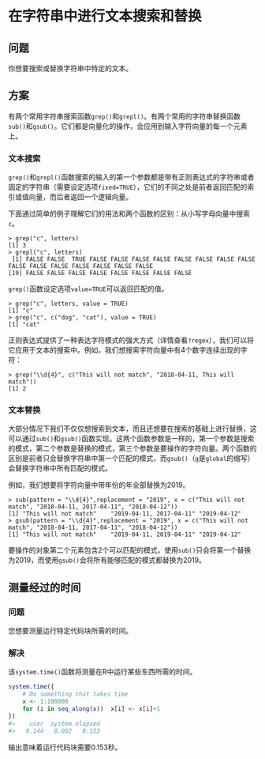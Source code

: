 # 在字符串中进行文本搜索和替换

## 问题

你想要搜索或替换字符串中特定的文本。

## 方案

有两个常用字符串搜索函数`grep()`和`grepl()`。有两个常用的字符串替换函数`sub()`和`gsub()`。它们都是向量化的操作，会应用到输入字符向量的每一个元素上。

### 文本搜索

`grep()`和`grepl()`函数搜索的输入的第一个参数都是带有正则表达式的字符串或者固定的字符串（需要设定选项`fixed=TRUE`），它们的不同之处是前者返回匹配的索引或值向量，而后者返回一个逻辑向量。

下面通过简单的例子理解它们的用法和两个函数的区别：从小写字母向量中搜索`c`。

```
> grep("c", letters)
[1] 3
> grepl("c", letters)
 [1] FALSE FALSE  TRUE FALSE FALSE FALSE FALSE FALSE FALSE FALSE FALSE FALSE FALSE FALSE FALSE FALSE FALSE FALSE
[19] FALSE FALSE FALSE FALSE FALSE FALSE FALSE FALSE
```

`grep()`函数设定选项`value=TRUE`可以返回匹配的值。

```
> grep("c", letters, value = TRUE)
[1] "c"
> grep("c", c("dog", "cat"), value = TRUE)
[1] "cat"
```

正则表达式提供了一种表达字符模式的强大方式（详情查看`?regex`），我们可以将它应用于文本的搜索中。例如，我们想搜索字符向量中有4个数字连续出现的字符：

```
> grep("\\d{4}", c("This will not match", "2018-04-11, This will match"))
[1] 2
```

### 文本替换

大部分情况下我们不仅仅想搜索到文本，而且还想要在搜索的基础上进行替换，这可以通过`sub()`和`gsub()`函数实现。这两个函数参数是一样的，第一个参数是搜索的模式，第二个参数是替换的模式，第三个参数是要操作的字符向量。两个函数的区别是前者只会替换字符串中第一个匹配的模式，而`gsub()`（`g`是`global`的缩写）会替换字符串中所有匹配的模式。

例如，我们想要将字符向量中带年份的年全部替换为2019。

```
> sub(pattern = "\\d{4}",replacement = "2019", x = c("This will not match", "2018-04-11, 2017-04-11", "2018-04-12"))
[1] "This will not match"    "2019-04-11, 2017-04-11" "2019-04-12"            
> gsub(pattern = "\\d{4}",replacement = "2019", x = c("This will not match", "2018-04-11, 2017-04-11", "2018-04-12"))
[1] "This will not match"    "2019-04-11, 2019-04-11" "2019-04-12"   
```

要操作的对象第二个元素包含2个可以匹配的模式，使用`sub()`只会将第一个替换为2019，而使用`gsub()`会将所有能够匹配的模式都替换为2019。


## 测量经过的时间

### 问题

您想要测量运行特定代码块所需的时间。

### 解决

该```system.time()```函数将测量在R中运行某些东西所需的时间。

```R
system.time({
    # Do something that takes time
    x <- 1:100000
    for (i in seq_along(x))  x[i] <- x[i]+1
})
#>    user  system elapsed 
#>   0.144   0.002   0.153

```
输出意味着运行代码块需要0.153秒。


